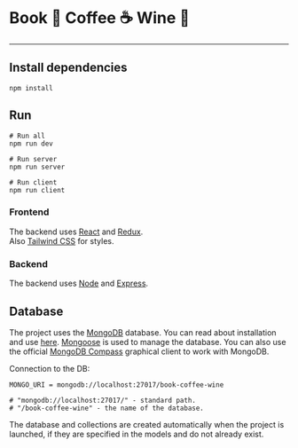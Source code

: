 # Book 📖 Coffee ☕ Wine 🍷
____

## Install dependencies
```terminal
npm install
```

## Run
```terminal
# Run all
npm run dev

# Run server
npm run server

# Run client
npm run client
```

### Frontend
The backend uses [React](https://reactjs.org/) and [Redux](https://redux.js.org/).  
Also [Tailwind CSS](https://tailwindcss.com/) for styles.

### Backend
The backend uses [Node](https://nodejs.org/) and [Express](https://expressjs.com/).

## Database
The project uses the [MongoDB](https://www.mongodb.com/) database. You can read about installation and use [here](https://metanit.com/nosql/mongodb/).
[Mongoose](https://mongoosejs.com/) is used to manage the database.
You can also use the official [MongoDB Compass](https://www.mongodb.com/try/download/compass) graphical client to work with MongoDB.  

Connection to the DB:
```text
MONGO_URI = mongodb://localhost:27017/book-coffee-wine

# "mongodb://localhost:27017/" - standard path.
# "/book-coffee-wine" - the name of the database.
```

The database and collections are created automatically when the project is launched, if they are specified in the models and do not already exist.
